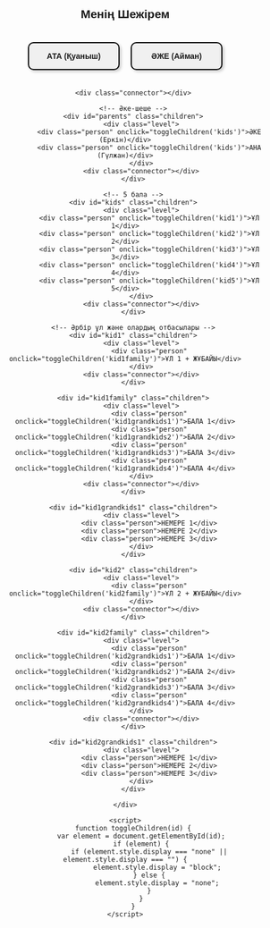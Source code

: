 <!DOCTYPE html>
<html lang="kk">
<head>
    <meta charset="UTF-8">
    <meta name="viewport" content="width=device-width, initial-scale=1.0">
    <title>Шежіре</title>
    <style>
        body {
            font-family: Arial, sans-serif;
            text-align: center;
        }
        .tree {
            display: flex;
            flex-direction: column;
            align-items: center;
        }
        .level {
            display: flex;
            justify-content: center;
            gap: 20px;
            margin: 20px 0;
        }
        .person {
            padding: 15px 20px;
            border-radius: 10px;
            text-align: center;
            font-weight: bold;
            background-color: #f0f0f0;
            border: 2px solid black;
            min-width: 120px;
            box-shadow: 3px 3px 5px rgba(0, 0, 0, 0.2);
            cursor: pointer;
        }
        .children {
            display: none;
        }
        .connector {
            width: 2px;
            height: 20px;
            background: black;
            margin: 0 auto;
        }
    </style>
</head>
<body>
    <h2>Менің Шежірем</h2>
    <div class="tree">
        <!-- Атасы мен әжесі -->
        <div class="level">
            <div class="person" onclick="toggleChildren('parents')">АТА (Қуаныш)</div>
            <div class="person" onclick="toggleChildren('parents')">ӘЖЕ (Айман)</div>
        </div>

        <div class="connector"></div>

        <!-- Әке-шеше -->
        <div id="parents" class="children">
            <div class="level">
                <div class="person" onclick="toggleChildren('kids')">ӘКЕ (Еркін)</div>
                <div class="person" onclick="toggleChildren('kids')">АНА (Гүлжан)</div>
            </div>
            <div class="connector"></div>
        </div>

        <!-- 5 бала -->
        <div id="kids" class="children">
            <div class="level">
                <div class="person" onclick="toggleChildren('kid1')">ҰЛ 1</div>
                <div class="person" onclick="toggleChildren('kid2')">ҰЛ 2</div>
                <div class="person" onclick="toggleChildren('kid3')">ҰЛ 3</div>
                <div class="person" onclick="toggleChildren('kid4')">ҰЛ 4</div>
                <div class="person" onclick="toggleChildren('kid5')">ҰЛ 5</div>
            </div>
            <div class="connector"></div>
        </div>

        <!-- Әрбір ұл және олардың отбасылары -->
        <div id="kid1" class="children">
            <div class="level">
                <div class="person" onclick="toggleChildren('kid1family')">ҰЛ 1 + ЖҰБАЙЫ</div>
            </div>
            <div class="connector"></div>
        </div>

        <div id="kid1family" class="children">
            <div class="level">
                <div class="person" onclick="toggleChildren('kid1grandkids1')">БАЛА 1</div>
                <div class="person" onclick="toggleChildren('kid1grandkids2')">БАЛА 2</div>
                <div class="person" onclick="toggleChildren('kid1grandkids3')">БАЛА 3</div>
                <div class="person" onclick="toggleChildren('kid1grandkids4')">БАЛА 4</div>
            </div>
            <div class="connector"></div>
        </div>

        <div id="kid1grandkids1" class="children">
            <div class="level">
                <div class="person">НЕМЕРЕ 1</div>
                <div class="person">НЕМЕРЕ 2</div>
                <div class="person">НЕМЕРЕ 3</div>
            </div>
        </div>

        <div id="kid2" class="children">
            <div class="level">
                <div class="person" onclick="toggleChildren('kid2family')">ҰЛ 2 + ЖҰБАЙЫ</div>
            </div>
            <div class="connector"></div>
        </div>

        <div id="kid2family" class="children">
            <div class="level">
                <div class="person" onclick="toggleChildren('kid2grandkids1')">БАЛА 1</div>
                <div class="person" onclick="toggleChildren('kid2grandkids2')">БАЛА 2</div>
                <div class="person" onclick="toggleChildren('kid2grandkids3')">БАЛА 3</div>
                <div class="person" onclick="toggleChildren('kid2grandkids4')">БАЛА 4</div>
            </div>
            <div class="connector"></div>
        </div>

        <div id="kid2grandkids1" class="children">
            <div class="level">
                <div class="person">НЕМЕРЕ 1</div>
                <div class="person">НЕМЕРЕ 2</div>
                <div class="person">НЕМЕРЕ 3</div>
            </div>
        </div>

    </div>

    <script>
        function toggleChildren(id) {
            var element = document.getElementById(id);
            if (element) {
                if (element.style.display === "none" || element.style.display === "") {
                    element.style.display = "block";
                } else {
                    element.style.display = "none";
                }
            }
        }
    </script>
</body>
</html>
